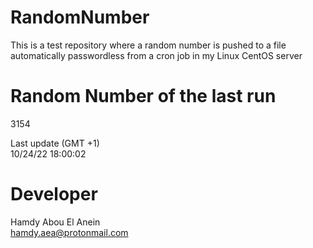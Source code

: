 # RandomNumber    
This is a test repository where a random number is pushed to a file automatically passwordless from a cron job in my Linux CentOS server    
# Random Number of the last run   
3154
      
Last update (GMT +1)    
10/24/22 18:00:02
# Developer    
Hamdy Abou El Anein   
hamdy.aea@protonmail.com
